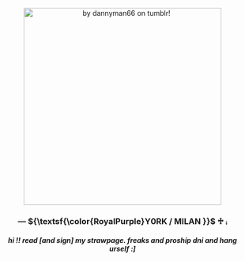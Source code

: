 <p align="center">
<img width="400" src="https://64.media.tumblr.com/59d33d927c602884b6b903aaee5d485b/b00778298ec02d24-dc/s2048x3072/9f1dba54a539de24e98837732af35b24e8c4aeae.pnj" alt="by dannyman66 on tumblr!">
</p> 

<h3 align="center"> — ${\textsf{\color{RoyalPurple}Y0RK / MILAN }}$ ♱ ⨾</h3>

<h5 align="center"> hi !! read [and sign] my strawpage. freaks and proship dni and hang urself :] </h5>
